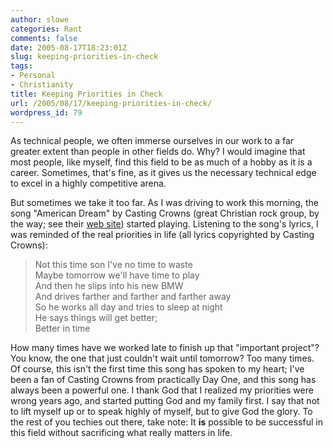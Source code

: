 ```yaml
---
author: slowe
categories: Rant
comments: false
date: 2005-08-17T18:23:01Z
slug: keeping-priorities-in-check
tags:
- Personal
- Christianity
title: Keeping Priorities in Check
url: /2005/08/17/keeping-priorities-in-check/
wordpress_id: 79
---
```


As technical people, we often immerse ourselves in our work to a far greater extent than people in other fields do. Why? I would imagine that most people, like myself, find this field to be as much of a hobby as it is a career. Sometimes, that's fine, as it gives us the necessary technical edge to excel in a highly competitive arena.

But sometimes we take it too far. As I was driving to work this morning, the song "American Dream" by Casting Crowns (great Christian rock group, by the way; see their [web site](http://www.castingcrowns.org/)) started playing. Listening to the song's lyrics, I was reminded of the real priorities in life (all lyrics copyrighted by Casting Crowns):

>Not this time son I've no time to waste  
Maybe tomorrow we'll have time to play  
And then he slips into his new BMW  
And drives farther and farther and farther away  
So he works all day and tries to sleep at night  
He says things will get better;  
Better in time

How many times have we worked late to finish up that "important project"? You know, the one that just couldn't wait until tomorrow? Too many times. Of course, this isn't the first time this song has spoken to my heart; I've been a fan of Casting Crowns from practically Day One, and this song has always been a powerful one. I thank God that I realized my priorities were wrong years ago, and started putting God and my family first. I say that not to lift myself up or to speak highly of myself, but to give God the glory. To the rest of you techies out there, take note: It **is** possible to be successful in this field without sacrificing what really matters in life.

